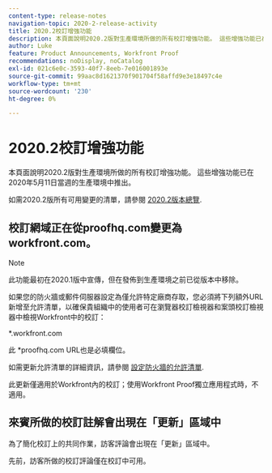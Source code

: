 ```yaml
---
content-type: release-notes
navigation-topic: 2020-2-release-activity
title: 2020.2校訂增強功能
description: 本頁面說明2020.2版對生產環境所做的所有校訂增強功能。 這些增強功能已在2020年5月11日當週的生產環境中推出。
author: Luke
feature: Product Announcements, Workfront Proof
recommendations: noDisplay, noCatalog
exl-id: 021c6e0c-3593-40f7-8eeb-7e016001893e
source-git-commit: 99aac8d1621370f901704f58affd9e3e18497c4e
workflow-type: tm+mt
source-wordcount: '230'
ht-degree: 0%

---
```


# 2020.2校訂增強功能

本頁面說明2020.2版對生產環境所做的所有校訂增強功能。 這些增強功能已在2020年5月11日當週的生產環境中推出。

如需2020.2版所有可用變更的清單，請參閱 [2020.2版本總覽](../../../product-announcements/product-releases/2020.2.-release-activity/2020-2-release-overview.md).

## 校訂網域正在從proofhq.com變更為workfront.com。

>[!NOTE]
>
>此功能最初在2020.1版中宣傳，但在發佈到生產環境之前已從版本中移除。

如果您的防火牆或郵件伺服器設定為僅允許特定廠商存取，您必須將下列額外URL新增至允許清單，以確保貴組織中的使用者可在瀏覽器校訂檢視器和案頭校訂檢視器中檢視Workfront中的校訂：

&#42;.workfront.com

此 &#42;proofhq.com URL也是必填欄位。

如需更新允許清單的詳細資訊，請參閱 [設定防火牆的允許清單](../../../administration-and-setup/get-started-wf-administration/configure-your-firewall.md).

此更新僅適用於Workfront內的校訂；使用Workfront Proof獨立應用程式時，不適用。

## 來賓所做的校訂註解會出現在「更新」區域中

為了簡化校訂上的共同作業，訪客評論會出現在「更新」區域中。

先前，訪客所做的校訂評論僅在校訂中可用。
